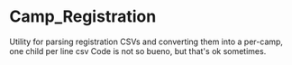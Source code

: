 # Camp_Registration

Utility for parsing registration CSVs and converting them into a per-camp, one child per line csv
Code is not so bueno, but that's ok sometimes.
